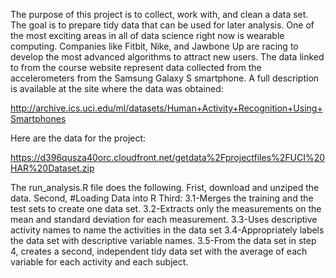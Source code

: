 The purpose of this project is to collect, work with, and clean a data set. The goal is to prepare tidy data that can be used for later analysis. 
One of the most exciting areas in all of data science right now is wearable computing. Companies like Fitbit, Nike, and Jawbone Up are racing to develop the most advanced algorithms to attract new users. The data linked to from the course website represent data collected from the accelerometers from the Samsung Galaxy S smartphone. A full description is available at the site where the data was obtained: 

http://archive.ics.uci.edu/ml/datasets/Human+Activity+Recognition+Using+Smartphones 

Here are the data for the project: 

https://d396qusza40orc.cloudfront.net/getdata%2Fprojectfiles%2FUCI%20HAR%20Dataset.zip 

The run_analysis.R file does the following.
Frist, download and unziped the data.
Second, #Loading Data  into R
Third: 
  3.1-Merges the training and the test sets to create one data set.
  3.2-Extracts only the measurements on the mean and standard deviation for each measurement. 
  3.3-Uses descriptive activity names to name the activities in the data set
  3.4-Appropriately labels the data set with descriptive variable names. 
  3.5-From the data set in step 4, creates a second, independent tidy data set with the average of each variable for each activity and each subject.

